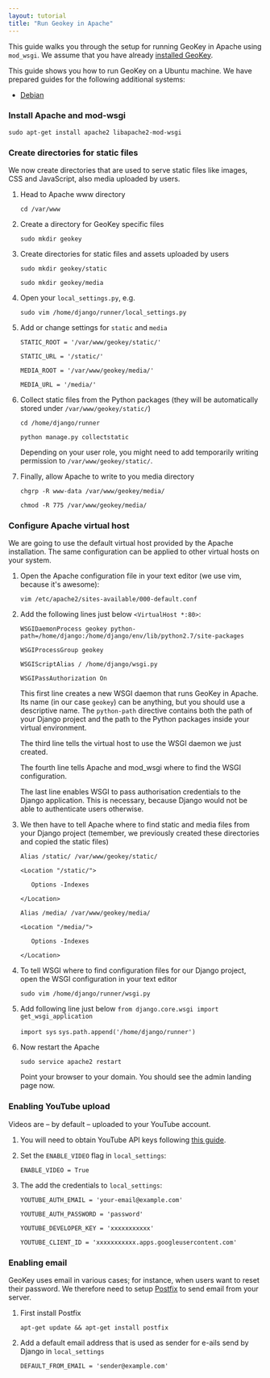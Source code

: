 ```yaml
---
layout: tutorial
title: "Run Geokey in Apache"
---
```


This guide walks you through the setup for running GeoKey in Apache using `mod_wsgi`. We assume that you have already [installed GeoKey](how-to-install-ubuntu.html).

<div class="info-box alert alert-warning">
    <i class="fa fa-exclamation-triangle"></i>
    <div>
        This guide shows you how to run GeoKey on a Ubuntu machine. We have prepared guides for the following additional systems:
        <ul class="tutorial-links">
            <li><a href="/help/run-in-apache.html">Debian</a></li>
        </ul>
    </div>
</div>

### Install Apache and mod-wsgi

`sudo apt-get install apache2 libapache2-mod-wsgi`

### Create directories for static files

We now create directories that are used to serve static files like images, CSS and JavaScript, also media uploaded by users.

1. Head to Apache www directory

    `cd /var/www`

2. Create a directory for GeoKey specific files

    `sudo mkdir geokey`

3. Create directories for static files and assets uploaded by users

    `sudo mkdir geokey/static`

    `sudo mkdir geokey/media`

4. Open your `local_settings.py`, e.g.

    `sudo vim /home/django/runner/local_settings.py`

5. Add or change settings for `static` and `media`

    `STATIC_ROOT = '/var/www/geokey/static/'`

    `STATIC_URL = '/static/'`

    `MEDIA_ROOT = '/var/www/geokey/media/'`

    `MEDIA_URL = '/media/'`

6. Collect static files from the Python packages (they will be automatically stored under `/var/www/geokey/static/`)

    `cd /home/django/runner`

    `python manage.py collectstatic`

    Depending on your user role, you might need to add temporarily writing permission to `/var/www/geokey/static/`.

7. Finally, allow Apache to write to you media directory

    `chgrp -R www-data /var/www/geokey/media/`

    `chmod -R 775 /var/www/geokey/media/`

### Configure Apache virtual host

We are going to use the default virtual host provided by the Apache installation. The same configuration can be applied to other virtual hosts on your system.

1. Open the Apache configuration file in your text editor (we use vim, because it's awesome):

    `vim /etc/apache2/sites-available/000-default.conf`

2. Add the following lines just below `<VirtualHost *:80>`:

    `WSGIDaemonProcess geokey python-path=/home/django:/home/django/env/lib/python2.7/site-packages`

    `WSGIProcessGroup geokey`

    `WSGIScriptAlias / /home/django/wsgi.py`

    `WSGIPassAuthorization On`

    This first line creates a new WSGI daemon that runs GeoKey in Apache. Its name (in our case `geokey`) can be anything, but you should use a descriptive name. The `python-path` directive contains both the path of your Django project and the path to the Python packages inside your virtual environment.

    The third line tells the virtual host to use the WSGI daemon we just created.

    The fourth line tells Apache and mod_wsgi where to find the WSGI configuration.

    The last line enables WSGI to pass authorisation credentials to the Django application. This is necessary, because Django would not be able to authenticate users otherwise.

3. We then have to tell Apache where to find static and media files from your Django project (temember, we previously created these directories and copied the static files)

    `Alias /static/ /var/www/geokey/static/`

    `<Location "/static/">`

    `   Options -Indexes`

    `</Location>`

    `Alias /media/ /var/www/geokey/media/`

    `<Location "/media/">`

    `   Options -Indexes`

    `</Location>`

5. To tell WSGI where to find configuration files for our Django project, open the WSGI configuration in your text editor

    `sudo vim /home/django/runner/wsgi.py`

6. Add following line just below `from django.core.wsgi import get_wsgi_application`

    `import sys`
    `sys.path.append('/home/django/runner')`

7. Now restart the Apache

    `sudo service apache2 restart`

    Point your browser to your domain. You should see the admin landing page now.


### Enabling YouTube upload

Videos are – by default – uploaded to your YouTube account.

1. You will need to obtain YouTube API keys following [this guide](https://developers.google.com/youtube/registering_an_application).

2. Set the `ENABLE_VIDEO` flag in `local_settings`:

    `ENABLE_VIDEO = True`

3. The add the credentials to `local_settings`:

    `YOUTUBE_AUTH_EMAIL = 'your-email@example.com'`

    `YOUTUBE_AUTH_PASSWORD = 'password'`

    `YOUTUBE_DEVELOPER_KEY = 'xxxxxxxxxxx'`

    `YOUTUBE_CLIENT_ID = 'xxxxxxxxxxx.apps.googleusercontent.com'`

### Enabling email

GeoKey uses email in various cases; for instance, when users want to reset their password. We therefore need to setup [Postfix](http://www.postfix.org/) to send email from your server.

1. First install Postfix

    `apt-get update && apt-get install postfix`

2. Add a default email address that is used as sender for e-ails send by Django in `local_settings`

    `DEFAULT_FROM_EMAIL = 'sender@example.com'`
